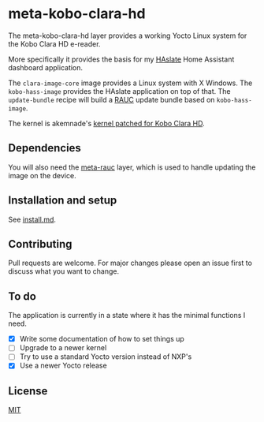 # meta-kobo-clara-hd

The meta-kobo-clara-hd layer provides a working Yocto Linux system for
the Kobo Clara HD e-reader.

More specifically it provides the basis for my [HAslate] Home Assistant
dashboard application.

The `clara-image-core` image provides a Linux system with X Windows.
The `kobo-hass-image` provides the HAslate application on top of that.
The `update-bundle` recipe will build a [RAUC] update bundle based
on `kobo-hass-image`.

The kernel is akemnade's [kernel patched for Kobo Clara HD].

## Dependencies

You will also need the [meta-rauc] layer, which is used to handle updating
the image on the device.

## Installation and setup

See [install.md](install.md).

## Contributing

Pull requests are welcome. For major changes please open an issue first
to discuss what you want to change.

## To do

The application is currently in a state where it has the minimal
functions I need.

- [x] Write some documentation of how to set things up
- [ ] Upgrade to a newer kernel
- [ ] Try to use a standard Yocto version instead of NXP's
- [x] Use a newer Yocto release

## License

[MIT](https://spdx.org/licenses/MIT.html)

[Embedded Linux for i.MX]: https://www.nxp.com/design/software/embedded-software/i-mx-software/embedded-linux-for-i-mx-applications-processors:IMXLINUX
[HAslate]: https://github.com/kevinior/haslate
[RAUC]: https://rauc.readthedocs.io/en/latest/index.html
[kernel patched for Kobo Clara HD]: https://github.com/akemnade/linux
[meta-rauc]: https://github.com/rauc/meta-rauc
